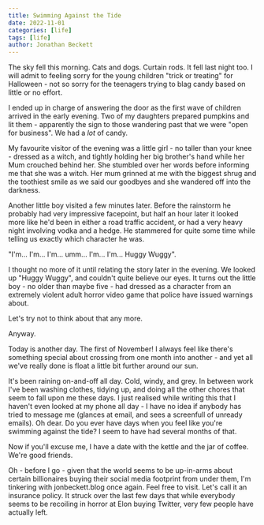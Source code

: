 ```yaml
---
title: Swimming Against the Tide
date: 2022-11-01
categories: [life]
tags: [life]
author: Jonathan Beckett
---
```


The sky fell this morning. Cats and dogs. Curtain rods. It fell last night too. I will admit to feeling sorry for the young children "trick or treating" for Halloween - not so sorry for the teenagers trying to blag candy based on little or no effort.

I ended up in charge of answering the door as the first wave of children arrived in the early evening. Two of my daughters prepared pumpkins and lit them - apparently the sign to those wandering past that we were "open for business". We had a *lot* of candy.

My favourite visitor of the evening was a little girl - no taller than your knee - dressed as a witch, and tightly holding her big brother's hand while her Mum crouched behind her. She stumbled over her words before informing me that she was a witch. Her mum grinned at me with the biggest shrug and the toothiest smile as we said our goodbyes and she wandered off into the darkness.

Another little boy visited a few minutes later. Before the rainstorm he probably had very impressive facepoint, but half an hour later it looked more like he'd been in either a road traffic accident, or had a very heavy night involving vodka and a hedge. He stammered for quite some time while telling us exactly which character he was.

"I'm... I'm... I'm... umm... I'm... I'm... Huggy Wuggy".

I thought no more of it until relating the story later in the evening. We looked up "Huggy Wuggy", and couldn't quite believe our eyes. It turns out the little boy - no older than maybe five - had dressed as a character from an extremely violent adult horror video game that police have issued warnings about.

Let's try not to think about that any more.

Anyway.

Today is another day. The first of November! I always feel like there's something special about crossing from one month into another - and yet all we've really done is float a little bit further around our sun.

It's been raining on-and-off all day. Cold, windy, and grey. In between work I've been washing clothes, tidying up, and doing all the other chores that seem to fall upon me these days. I just realised while writing this that I haven't even looked at my phone all day - I have no idea if anybody has tried to message me (glances at email, and sees a screenfull of unready emails). Oh dear. Do you ever have days when you feel like you're swimming against the tide? I seem to have had several months of that.

Now if you'll excuse me, I have a date with the kettle and the jar of coffee. We're good friends.

Oh - before I go - given that the world seems to be up-in-arms about certain billionaires buying their social media footprint from under them, I'm tinkering with jonbeckett.blog once again. Feel free to visit. Let's call it an insurance policy. It struck over the last few days that while everybody seems to be recoiling in horror at Elon buying Twitter, very few people have actually left.